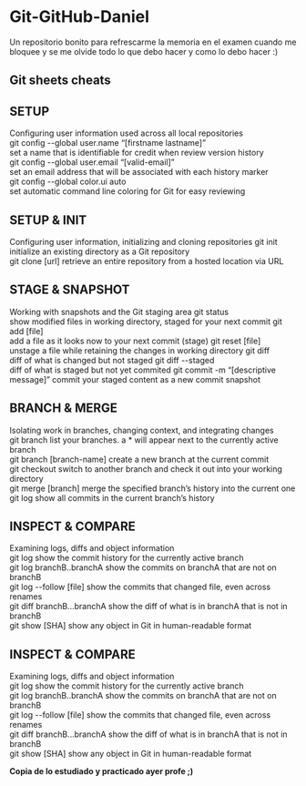# Git-GitHub-Daniel

Un repositorio bonito para refrescarme la memoria en el examen cuando me bloquee y se me olvide todo lo que debo hacer y como lo debo hacer :)

## Git sheets cheats

## SETUP
Configuring user information used across all local repositories  
git config --global user.name “[firstname lastname]”  
set a name that is identifiable for credit when review version history  
git config --global user.email “[valid-email]”  
set an email address that will be associated with each history marker  
git config --global color.ui auto  
set automatic command line coloring for Git for easy reviewing  

## SETUP & INIT
Configuring user information, initializing and cloning repositories
git init initialize an existing directory as a Git repository  
git clone [url] retrieve an entire repository from a hosted location via URL  

## STAGE & SNAPSHOT
Working with snapshots and the Git staging area
git status  
show modified files in working directory, staged for your next commit
git add [file]  
add a file as it looks now to your next commit (stage)
git reset [file]  
unstage a file while retaining the changes in working directory
git diff  
diff of what is changed but not staged
git diff --staged  
diff of what is staged but not yet commited
git commit -m “[descriptive message]”
commit your staged content as a new commit snapshot

## BRANCH & MERGE
Isolating work in branches, changing context, and integrating changes  
git branch
list your branches. a * will appear next to the currently active branch  
git branch [branch-name]
create a new branch at the current commit  
git checkout
switch to another branch and check it out into your working directory  
git merge [branch]
merge the specified branch’s history into the current one  
git log
show all commits in the current branch’s history

## INSPECT & COMPARE
Examining logs, diffs and object information  
git log
show the commit history for the currently active branch  
git log branchB..branchA
show the commits on branchA that are not on branchB  
git log --follow [file]
show the commits that changed file, even across renames  
git diff branchB...branchA
show the diff of what is in branchA that is not in branchB  
git show [SHA]
show any object in Git in human-readable format

## INSPECT & COMPARE
Examining logs, diffs and object information   
git log
show the commit history for the currently active branch  
git log branchB..branchA
show the commits on branchA that are not on branchB  
git log --follow [file]
show the commits that changed file, even across renames  
git diff branchB...branchA
show the diff of what is in branchA that is not in branchB  
git show [SHA]
show any object in Git in human-readable format


**Copia de lo estudiado y practicado ayer profe ;)**


